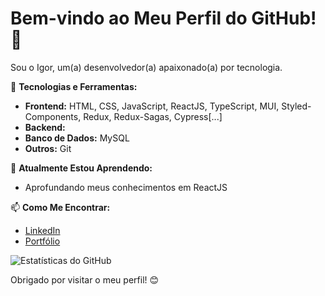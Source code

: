 # Bem-vindo ao Meu Perfil do GitHub! 👋

Sou o Igor, um(a) desenvolvedor(a) apaixonado(a) por tecnologia.

🚀 **Tecnologias e Ferramentas:**
- **Frontend:** HTML, CSS, JavaScript, ReactJS, TypeScript, MUI, Styled-Components, Redux, Redux-Sagas, Cypress[...]
- **Backend:** 
- **Banco de Dados:** MySQL
- **Outros:** Git

🌱 **Atualmente Estou Aprendendo:**
- Aprofundando meus conhecimentos em ReactJS

📫 **Como Me Encontrar:**
- [LinkedIn](https://www.linkedin.com/in/igormarines/)
- [Portfólio](https://portfolio-1enablex.vercel.app/)

![Estatísticas do GitHub](https://github-readme-stats.vercel.app/api?username=igormarines&show_icons=true&count_private=true&hide=contribs,prs&theme=radical)

Obrigado por visitar o meu perfil! 😊
